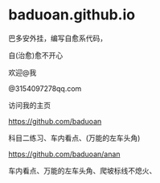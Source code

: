 # baduoan.github.io
巴多安外挂，编写自愈系代码，

自(治愈)愈不开心

欢迎@我

@3154097278qq.com

访问我的主页
 
 https://github.com/baduoan

科目二练习、车内看点、(万能的左车头角)

https://github.com/baduoan/anan

车内看点、万能的左车头角、爬坡标线不熄火、


